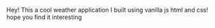 Hey! 
This a cool weather application I built using vanilla js html and css!
hope you find it interesting
